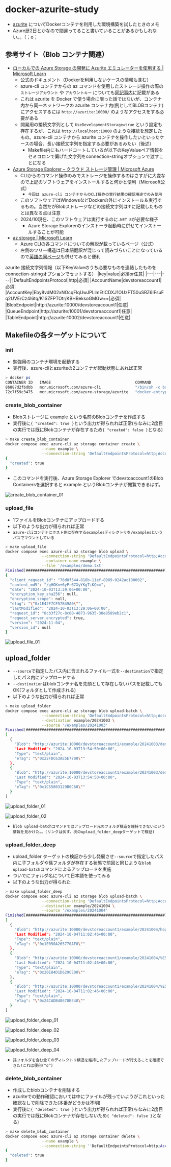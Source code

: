 # docker-azurite-study
- [azurite](https://learn.microsoft.com/ja-jp/azure/storage/common/storage-use-azurite?tabs=visual-studio%2Cblob-storage) についてDockerコンテナを利用した環境構築を試したときのメモ
- Azure歴2日とかなので間違ってること書いていることがあるかもしれない。。（；o；

## 参考サイト（Blob コンテナ関連）
- [ローカルでの Azure Storage の開発に Azurite エミュレーターを使用する | Microsoft Learn](https://learn.microsoft.com/ja-jp/azure/storage/common/storage-use-azurite?tabs=docker-hub%2Cblob-storage)
  - 公式のドキュメント（Dockerを利用しないケースの情報も含む）
  - azure-cli コンテナからの az コマンドを使用したストレージ操作の際の `ストレージアカウント` や `アカウントキー` についても[同記事内](https://learn.microsoft.com/ja-jp/azure/storage/common/storage-use-azurite?tabs=docker-hub%2Cblob-storage#well-known-storage-account-and-key)に記載がある
  - これは azurite を Docker で使う場合に限った話ではないが、コンテナ内から同一ネットワークの azurite コンテナ内(例としてBLOBコンテナ)にアクセスするには `http://azurite:10000/` のようなアクセスをする必要がある
  - 開発用の接続文字列として `UseDevelopmentStorage=true` という設定も存在するが、これは `http://localhost:10000` のような接続を想定したもの。azure-cli コンテナから azurite コンテナを操作したいといったケースの場合、長い接続文字列を指定する必要があるみたい（後述）
    - Makefile内にもハードコートしているが以下のKeyValueペア情報をセミコロンで繋げた文字列をconnection-stringオプションで渡すことになる
- [Azure Storage Explorer – クラウド ストレージ管理 | Microsoft Azure](https://azure.microsoft.com/ja-jp/products/storage/storage-explorer)
  - CLIからのコマンド操作のみでストレージを操作するのはさすがに大変なので上記のソフトウェアをインストールすると何かと便利（Microsoft公式）
    - `今回は azure-cli コンテナからのCLI操作の実行結果の確認用途でのみ使用`
  - このソフトウェアはWindowsなどDockerの外にインストール＆実行するもの。当然だがBlobストレージなどの接続文字列は↑に記載したものとは異なる点は注意
  - 2024/10現在、このソフトウェアは実行するのに`.NET 8`が必要な様子
    - Azure Storage Explorerのインストーラ起動時に併せてインストールすることが可能
- [az storage | Microsoft Learn](https://learn.microsoft.com/ja-jp/cli/azure/storage?view=azure-cli-latest)
  - Azure CLIの各コマンドについての解説が載っているページ（公式）
  - 左側のツリー構造は日本語翻訳が混じって読みづらいことになっているので[英語の同ページ](https://learn.microsoft.com/en-us/cli/azure/storage?view=azure-cli-latest)も併せてみると便利

azurite 接続文字列情報（以下KeyValueのうち必要なものを連結したものをconnection-stringオプションでセットする）
|key|value|必須or任意|
|---|---|---|
|DefaultEndpointsProtocol|http|必須|
|AccountName|devstoreaccount1|必須|
|AccountKey|Eby8vdM02xNOcqFlqUwJPLlmEtlCDXJ1OUzFT50uSRZ6IFsuFq2UVErCz4I6tq/K1SZFPTOtr/KBHBeksoGMGw==|必須|
|BlobEndpoint|http://azurite:10000/devstoreaccount1|任意|
|QueueEndpoint|http://azurite:10001/devstoreaccount1|任意|
|TableEndpoint|http://azurite:10002/devstoreaccount1|任意|

## Makefileの各ターゲットについて
### init
- 勉強用のコンテナ環境を起動する
- 実行後、azure-cliとazuriteの2コンテナが起動状態にあれば正常

```bash
> docker ps
CONTAINER ID   IMAGE                                     COMMAND                  CREATED          STATUS          PORTS                                  NAMES
8b887d2fbdbb   mcr.microsoft.com/azure-cli               "/bin/sh -c bash"        40 seconds ago   Up 36 seconds                                          docker-azurite-study-azure-cli-1
72c7f59c3475   mcr.microsoft.com/azure-storage/azurite   "docker-entrypoint.s…"   40 seconds ago   Up 36 seconds   0.0.0.0:10000-10002->10000-10002/tcp   docker-azurite-study-azurite-1
```

### create_blob_container
- Blobストレージに example という名前のBlobコンテナを作成する
- 実行後に`{ "created": true }`という出力が得られれば正常(ちなみに2度目の実行では既にBlobコンテナが存在するため`{ "created": false }`となる)

```bash
> make create_blob_container
docker compose exec azure-cli az storage container create \
                --name example \
                --connection-string 'DefaultEndpointsProtocol=http;AccountName=devstoreaccount1;AccountKey=Eby8vdM02xNOcqFlqUwJPLlmEtlCDXJ1OUzFT50uSRZ6IFsuFq2UVErCz4I6tq/K1SZFPTOtr/KBHBeksoGMGw==;BlobEndpoint=http://azurite:10000/devstoreaccount1;'
{
  "created": true
}
```

- このコマンドを実行後、Azure Storage Explorer でdevstoaccount1のBlob Containersを選択すると example というBlobコンテナが閲覧できるはず。

![create_blob_container_01](./images/create_blob_container_01.png)

### upload_file
- 1ファイルをBlobコンテナにアップロードする
- 以下のような出力が得られれば正常
- `azure-cliコンテナにホスト側に存在するexamplesディレクトリを/examplesというパスでマウントしている`

```bash
> make upload_file
docker compose exec azure-cli az storage blob upload \
                --connection-string 'DefaultEndpointsProtocol=http;AccountName=devstoreaccount1;AccountKey=Eby8vdM02xNOcqFlqUwJPLlmEtlCDXJ1OUzFT50uSRZ6IFsuFq2UVErCz4I6tq/K1SZFPTOtr/KBHBeksoGMGw==;BlobEndpoint=http://azurite:10000/devstoreaccount1;' \
                --container-name example \
                --file '/examples/demo.txt'
Finished[#############################################################]  100.0000%
{
  "client_request_id": "76d8f544-818b-11ef-8989-0242ac180002",
  "content_md5": "/gHOKn+6yPr67XyYKgTiKQ==",
  "date": "2024-10-03T13:29:06+00:00",
  "encryption_key_sha256": null,
  "encryption_scope": null,
  "etag": "\"0x1E42F7CF57B49A0\"",
  "lastModified": "2024-10-03T13:29:06+00:00",
  "request_id": "8cb3f27c-8c00-4873-9635-38e8589eb2c1",
  "request_server_encrypted": true,
  "version": "2024-11-04",
  "version_id": null
}
```

![upload_file_01](./images/upload_file_01.png)

## upload_folder
- `--source`で指定したパス内に含まれるファイル一式を`--destination`で指定したパス内にアップロードする
- `--destination`はblobコンテナ名を先頭として存在しないパスを記載してもOK(フォルダとして作成される)
- 以下のような出力が得られれば正常

```bash
> make upload_folder
docker compose exec azure-cli az storage blob upload-batch \
                --connection-string 'DefaultEndpointsProtocol=http;AccountName=devstoreaccount1;AccountKey=Eby8vdM02xNOcqFlqUwJPLlmEtlCDXJ1OUzFT50uSRZ6IFsuFq2UVErCz4I6tq/K1SZFPTOtr/KBHBeksoGMGw==;BlobEndpoint=http://azurite:10000/devstoreaccount1;' \
                --destination example/20241003 \
                --source '/examples/20241003'
Finished[#############################################################]  100.0000%
[
  {
    "Blob": "http://azurite:10000/devstoreaccount1/example/20241003/demo1.txt",
    "Last Modified": "2024-10-03T13:54:50+00:00",
    "Type": "text/plain",
    "eTag": "\"0x22FDC63AE5E7700\""
  },
  {
    "Blob": "http://azurite:10000/devstoreaccount1/example/20241003/demo2.txt",
    "Last Modified": "2024-10-03T13:54:50+00:00",
    "Type": "text/plain",
    "eTag": "\"0x1C55803129B0C60\""
  }
]
```

![upload_folder_01](./images/upload_folder_01.png)

![upload_folder_02](./images/upload_folder_02.png)

- `blob upload-batchコマンドではアップロード元のフォルダ構造を維持できないという情報を見かけた。。(リンクは伏す。次のupload_folder_deepターゲットで検証)`

### upload_folder_deep
- upload_folder ターゲットの検証から少し発展させ`--source`で指定したパス内に子フォルダや孫フォルダが存在する状態で前回と同じような`blob upload-batch`コマンドによるアップロードを実施
- ついでにフォルダ名について日本語を使ってみる
- 以下のような出力が得られた

```bash
> make upload_folder_deep
docker compose exec azure-cli az storage blob upload-batch \
                --connection-string 'DefaultEndpointsProtocol=http;AccountName=devstoreaccount1;AccountKey=Eby8vdM02xNOcqFlqUwJPLlmEtlCDXJ1OUzFT50uSRZ6IFsuFq2UVErCz4I6tq/K1SZFPTOtr/KBHBeksoGMGw==;BlobEndpoint=http://azurite:10000/devstoreaccount1;' \
                --destination example/20241004 \
                --source '/examples/20241004'
Finished[#############################################################]  100.0000% 100.0000%
[
  {
    "Blob": "http://azurite:10000/devstoreaccount1/example/20241004/hoge.txt",
    "Last Modified": "2024-10-04T11:02:46+00:00",
    "Type": "text/plain",
    "eTag": "\"0x1E050A265770AF0\""
  },
  {
    "Blob": "http://azurite:10000/devstoreaccount1/example/20241004/%E5%AD%90%E3%83%95%E3%82%A9%E3%83%AB%E3%83%80/child.txt",
    "Last Modified": "2024-10-04T11:02:46+00:00",
    "Type": "text/plain",
    "eTag": "\"0x20E84D1D629CE00\""
  },
  {
    "Blob": "http://azurite:10000/devstoreaccount1/example/20241004/%E5%AD%90%E3%83%95%E3%82%A9%E3%83%AB%E3%83%80/%E5%AD%AB%E3%83%95%E3%82%A9%E3%83%AB%E3%83%80/grandchild.txt",
    "Last Modified": "2024-10-04T11:02:46+00:00",
    "Type": "text/plain",
    "eTag": "\"0x24CADB48678BE40\""
  }
]
```

![upload_folder_deep_01](./images/upload_folder_deep_01.png)

![upload_folder_deep_02](./images/upload_folder_deep_02.png)

![upload_folder_deep_03](./images/upload_folder_deep_03.png)

![upload_folder_deep_04](./images/upload_folder_deep_04.png)

- `孫フォルダを含む全てのディレクトリ構造を維持したアップロードが行えることを確認できた!これは便利(^o^)`

### delete_blob_container
- 作成したblobコンテナを削除する
- azuriteでの動作確認においては中にファイルが残っていようがこれといった確認なしで削除できた(本番がどうかは不明)
- 実行後に`{ "deleted": true }`という出力が得られれば正常(ちなみに2度目の実行では既にBlobコンテナが存在しないため`{ "deleted": false }`となる)

```bash
> make delete_blob_container
docker compose exec azure-cli az storage container delete \
                --name example \
                --connection-string ''DefaultEndpointsProtocol=http;AccountName=devstoreaccount1;AccountKey=Eby8vdM02xNOcqFlqUwJPLlmEtlCDXJ1OUzFT50uSRZ6IFsuFq2UVErCz4I6tq/K1SZFPTOtr/KBHBeksoGMGw==;'BlobEndpoint=http://azurite:10000/devstoreaccount1;'
{
  "deleted": true
}
```
